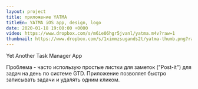 ```yaml
---
layout: project
title: приложение YATMA
titleEn: YATMA iOS app, design, logo
date: 2020-01-18 19:00:00 +0000
video: https://www.dropbox.com/s/m6ie06hgr5jvanl/yatma.m4v?raw=1
thumbnail: https://www.dropbox.com/s/1ximmzsugands2t/yatma-thumb.png?raw=1
---
```


<span class="mark">Yet Another Task Manager App</span>

Проблема -  часто использую простые листки для заметок ("Post-it") для задач на
день по системе GTD. 
Приложение позволяет быстро записывать задачи и удалять одним кликом. 
